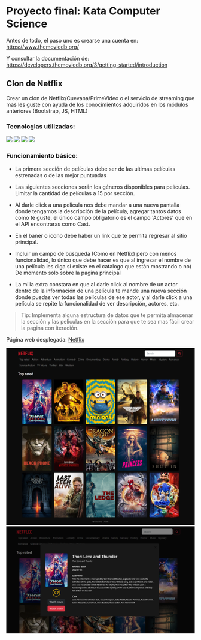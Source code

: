 # Proyecto final: Kata Computer Science

Antes de todo, el paso uno es crearse una cuenta en:
https://www.themoviedb.org/

Y consultar la documentación de:
https://developers.themoviedb.org/3/getting-started/introduction

## Clon de Netflix
Crear un clon de Netflix/Cuevana/PrimeVideo o el servicio de streaming que mas les guste con ayuda de los conocimientos adquiridos en los módulos anteriores (Bootstrap, JS, HTML)

### Tecnologias utilizadas:
<img src="https://img.shields.io/badge/HTML5-ff9054?style=for-the-badge&logo=html5&logoColor=black"> <img src="https://img.shields.io/badge/CSS-659fff?&style=for-the-badge&logo=css3&logoColor=black"> <img src="https://img.shields.io/badge/JavaScript-fbe257?style=for-the-badge&logo=javascript&logoColor=black"> <img src="https://img.shields.io/badge/Bootstrap-9c56f7?style=for-the-badge&logo=bootstrap&logoColor=black">

### Funcionamiento básico:
+ La primera sección de películas debe ser de las ultimas películas estrenadas o de las mejor puntuadas

+ Las siguientes secciones serán los géneros disponibles para películas.
Limitar la cantidad de películas a 15 por sección.

+ Al darle click a una pelicula nos debe mandar a una nueva pantalla donde tengamos la descripción de la película, agregar tantos datos como te guste, el único campo obligatorio es el campo 'Actores' que en el API encontraras como Cast.

+ En el baner o icono debe haber un link que te permita regresar al sitio principal.

+ Incluir un campo de búsqueda (Como en Netflix) pero con menos funcionalidad, lo único que debe hacer es que al ingresar el nombre de una película les diga si existe en el catalogo que están mostrando o no) De momento solo sobre la pagina principal

+ La milla extra constara en que al darle click al nombre de un actor dentro de la información de una película te mande una nueva sección donde puedas ver todas las películas de ese actor, y al darle click a una película se repite la funcionalidad de ver descripción, actores, etc.

> Tip: Implementa alguna estructura de datos que te permita almacenar la sección y las películas en la sección para que te sea mas fácil crear la pagina con iteración.

Página web desplegada: [Netflix][netflix]

[netflix]: https://danielhernandez18.github.io/devf-css-netflix/

<img src="https://github.com/danielhernandez18/devf-css-netflix/blob/main/assets/netflix.png">

<img src="https://github.com/danielhernandez18/devf-css-netflix/blob/main/assets/modal.png">
